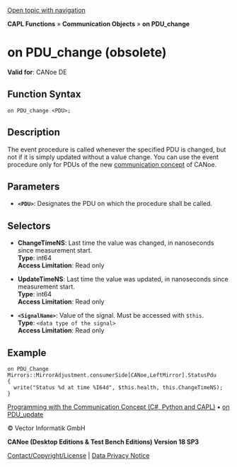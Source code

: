 [Open topic with navigation](../../../../../CANoeDEFamily.htm#Topics/CAPLFunctions/CommunicationObjects/EventProcedures/CAPLfunctionOnPDUChange.md)

**CAPL Functions** » **Communication Objects** » **on PDU_change**

# on PDU_change (obsolete)

**Valid for**: CANoe DE

## Function Syntax

```
on PDU_change <PDU>;
```

## Description

The event procedure is called whenever the specified PDU is changed, but not if it is simply updated without a value change. You can use the event procedure only for PDUs of the new [communication concept](../../../CANoeCANalyzer/CommunicationConcept/CC.md) of CANoe.

## Parameters

- **`<PDU>`**: Designates the PDU on which the procedure shall be called.

## Selectors

- **ChangeTimeNS**: Last time the value was changed, in nanoseconds since measurement start.  
  **Type**: int64  
  **Access Limitation**: Read only

- **UpdateTimeNS**: Last time the value was updated, in nanoseconds since measurement start.  
  **Type**: int64  
  **Access Limitation**: Read only

- **`<SignalName>`**: Value of the signal. Must be accessed with `$this`.  
  **Type**: `<data type of the signal>`  
  **Access Limitation**: Read only

## Example

```plaintext
on PDU_Change Mirrors::MirrorAdjustment.consumerSide[CANoe,LeftMirror].StatusPdu
{
  write("Status %d at time %I64d", $this.health, this.ChangeTimeNS);
}
```

[Programming with the Communication Concept (C#, Python and CAPL)](../../../CANoeCANalyzer/CommunicationConcept/Programming/CCP.md) • [on PDU_update](CAPLfunctionOnPDUUpdate.md)

© Vector Informatik GmbH

**CANoe (Desktop Editions & Test Bench Editions) Version 18 SP3**

[Contact/Copyright/License](../../../Shared/ContactCopyrightLicense.md) | [Data Privacy Notice](https://www.vector.com/int/en/company/get-info/privacy-policy/)